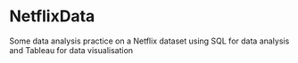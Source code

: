 # NetflixData

Some data analysis practice on a Netflix dataset using SQL for data analysis and Tableau for data visualisation
